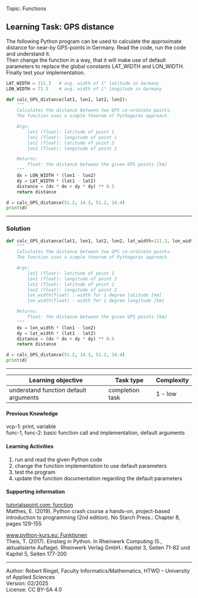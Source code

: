 Topic: Functions

## Learning Task: GPS distance

The following Python program can be used to calculate the approximate distance for near-by GPS-points in Germany.
Read the code, run the code and understand it.  
Then change the function in a way, that it will make use of default parameters to replace the global constants LAT_WIDTH and LON_WIDTH.
Finally test your implementation.

``` python
LAT_WIDTH = 111.3   # avg. width of 1° latitude in Germany
LON_WIDTH = 71.5    # avg. width of 1° longitude in Germany

def calc_GPS_distance(lat1, lon1, lat2, lon2):
    """
    Calculates the distance between two GPS co-ordinate points.
    The function uses a simple theorem of Pythagoras approach. 

    Args:
        lat1 (float): latitude of point 1
        lon1 (float): longitude of point 1
        lat2 (float): latitude of point 2
        lon2 (float): longitude of point 2

    Returns:
        float: the distance between the given GPS points [km]
    """
    dx = LON_WIDTH * (lon1 - lon2)
    dy = LAT_WIDTH * (lat1 - lat2)
    distance = (dx * dx + dy * dy) ** 0.5	
    return distance 

d = calc_GPS_distance(51.2, 14.3, 51.2, 14.4)
print(d)
```

---------------------------------------

### Solution

``` python
def calc_GPS_distance(lat1, lon1, lat2, lon2, lat_width=111.3, lon_width=71.5):
    """
    Calculates the distance between two GPS co-ordinate points.
    The function uses a simple theorem of Pythagoras approach. 

    Args:
        lat1 (float): latitude of point 1
        lon1 (float): longitude of point 1
        lat2 (float): latitude of point 2
        lon2 (float): longitude of point 2
        lat_width(float) : width for 1 degree latitude [km]
        lon_width(float) : width for 1 degree longitude [km]

    Returns:
        float: the distance between the given GPS points [km]
    """
    dx = lon_width * (lon1 - lon2)
    dy = lat_width * (lat1 - lat2)
    distance = (dx * dx + dy * dy) ** 0.5	
    return distance 

d = calc_GPS_distance(51.2, 14.3, 51.2, 14.4)
print(d)
```

---------------------------------------

| **Learning objective**                         | **Task type**   | **Complexity** |
| ---------------------------------------------- | --------------- | -------------- |
| understand function default arguments          | completion task | 1 - low        | 

#### Previous Knowledge

vcp-1: print, variable  
func-1, func-2: basic function call and implementation, default arguments
  
#### Learning Activities

1) run and read the given Python code 
2) change the function implementation to use default parameters
3) test the program
4) update the function documentation regarding the default parameters

#### Supporting information

[tutorialspoint.com: function](https://www.tutorialspoint.com/python/python_functions.htm)  
Matthes, E. (2019). Python crash course a hands-on, project-based introduction to programming (2nd edition). No Starch Press.: Chapter 8, pages 129-155  

[www.python-kurs.eu: Funktionen](https://www.python-kurs.eu/python3_funktionen.php)  
Theis, T. (2017). Einstieg in Python. In Rheinwerk Computing (5., aktualisierte Auflage). Rheinwerk Verlag GmbH.: Kapitel 3, Seiten 71-82 und Kapitel 5, Seiten 177-200

---------------------------------------
Author: Robert Ringel, Faculty Informatics/Mathematics, HTWD – University of Applied Sciences  
Version: 02/2025  
License: CC BY-SA 4.0